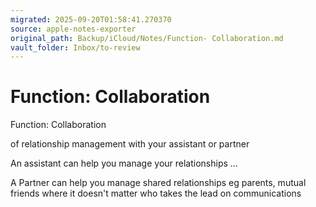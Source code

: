 ```yaml
---
migrated: 2025-09-20T01:58:41.270370
source: apple-notes-exporter
original_path: Backup/iCloud/Notes/Function- Collaboration.md
vault_folder: Inbox/to-review
---
```

# Function: Collaboration

Function: Collaboration 

of relationship management with your assistant or partner

An assistant can help you manage your relationships ... 

A Partner can help you manage shared relationships eg parents, mutual friends where it doesn't matter who takes the lead on communications
